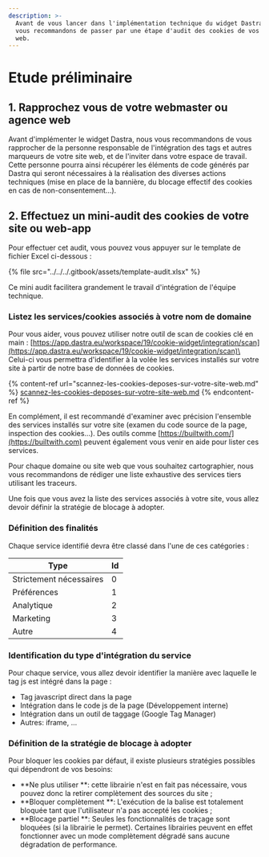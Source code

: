 ```yaml
---
description: >-
  Avant de vous lancer dans l'implémentation technique du widget Dastra, nous
  vous recommandons de passer par une étape d'audit des cookies de vos sites
  web.
---
```


# Etude préliminaire

## 1. Rapprochez vous de votre webmaster ou agence web

Avant d'implémenter le widget Dastra, nous vous recommandons de vous rapprocher de la personne responsable de l'intégration des tags et autres marqueurs de votre site web, et de l'inviter dans votre espace de travail. Cette personne pourra ainsi récupérer les éléments de code générés par Dastra qui seront nécessaires à la réalisation des diverses actions techniques (mise en place de la bannière, du blocage effectif des cookies en cas de non-consentement...).

## 2. Effectuez un mini-audit des cookies de votre site ou web-app

Pour effectuer cet audit, vous pouvez vous appuyer sur le template de fichier Excel ci-dessous :

{% file src="../../../.gitbook/assets/template-audit.xlsx" %}

Ce mini audit facilitera grandement le travail d'intégration de l'équipe technique.

### Listez les services/cookies associés à votre nom de domaine

Pour vous aider, vous pouvez utiliser notre outil de scan de cookies clé en main : [https://app.dastra.eu/workspace/19/cookie-widget/integration/scan](https://app.dastra.eu/workspace/19/cookie-widget/integration/scan)\
Celui-ci vous permettra d'identifier à la volée les services installés sur votre site à partir de notre base de données de cookies.

{% content-ref url="scannez-les-cookies-deposes-sur-votre-site-web.md" %}
[scannez-les-cookies-deposes-sur-votre-site-web.md](scannez-les-cookies-deposes-sur-votre-site-web.md)
{% endcontent-ref %}

En complément, il est recommandé d'examiner avec précision l'ensemble des services installés sur votre site (examen du code source de la page, inspection des cookies...). Des outils comme [https://builtwith.com/](https://builtwith.com) peuvent également vous venir en aide pour lister ces services.

Pour chaque domaine ou site web que vous souhaitez cartographier, nous vous recommandons de rédiger une liste exhaustive des services tiers utilisant les traceurs.

Une fois que vous avez la liste des services associés à votre site, vous allez devoir définir la stratégie de blocage à adopter.

### Définition des finalités

Chaque service identifié devra être classé dans l'une de ces catégories :&#x20;

| Type                    | Id |
| ----------------------- | -- |
| Strictement nécessaires | 0  |
| Préférences             | 1  |
| Analytique              | 2  |
| Marketing               | 3  |
| Autre                   | 4  |

### Identification du type d'intégration du service

Pour chaque service, vous allez devoir identifier la manière avec laquelle le tag js est intégré dans la page :

* Tag javascript direct dans la page
* Intégration dans le code js de la page (Développement interne)
* Intégration dans un outil de taggage (Google Tag Manager)
* Autres:  iframe, ...

### Définition de la stratégie de blocage à adopter

Pour bloquer les cookies par défaut, il existe plusieurs stratégies possibles qui dépendront de vos besoins:

* **Ne plus utiliser **: cette librairie n'est en fait pas nécessaire, vous pouvez donc la retirer complètement des sources du site ;
* **Bloquer complètement **: L'exécution de la balise est totalement bloquée tant que l'utilisateur n'a pas accepté les cookies ;
* **Blocage partiel **: Seules les fonctionnalités de traçage sont bloquées (si la librairie le permet). Certaines librairies peuvent en effet fonctionner avec un mode complètement dégradé sans aucune dégradation de performance.





